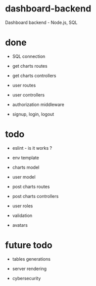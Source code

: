 # dashboard-backend

Dashboard backend - Node.js, SQL

# done

- SQL connection

- get charts routes
- get charts controllers

- user routes
- user controllers

- authorization middleware
- signup, login, logout

# todo

- eslint - is it works ?
- env template

- charts model
- user model

- post charts routes
- post charts controllers

- user roles
- validation

- avatars

# future todo

- tables generations

- server rendering
- cybersecurity
